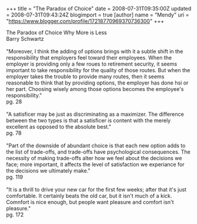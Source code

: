 +++
title = "The Paradox of Choice"
date = 2008-07-31T09:35:00Z
updated = 2008-07-31T09:43:24Z
blogimport = true 
[author]
	name = "Mendy"
	uri = "https://www.blogger.com/profile/17218770969370736300"
+++

The Paradox of Choice Why More is Less<br />Barry Schwartz<br /><br />"Moreover, I think the adding of options brings with it a subtle shift in the responsibility that employers feel toward their employees. When the employer is providing only a few roues to retirement security, it seems important to take responsibility for the quality of those routes. But when the employer takes the trouble to provide many routes, then it seems reasonable to think that by providing options, the employer has done hsi or her part. Choosing wisely among those options becomes the employee's responsibility."<br />pg. 28<br /><br />"A satisficer may be just as discriminating as a maximizer. The difference between the two types is that a satisficer is content with the merely excellent as opposed to the absolute best."<br />pg. 78<br /><br />"Part of the downside of abundant choice is that each new option adds to the list of trade-offs, and trade-offs have psychological consequences. The necessity of making trade-offs alter how we feel about the decisions we face; more important, it affects the level of satisfaction we experiance for the decisions we ultimately make."<br />pg. 119<br /><br />"It is a thrill to drive your new car for the first few weeks; after that it's just comfortable. It certainly beats the old car, but it isn't much of a kick. Comnfort is nice enough, but people want pleasure and comfort isn't pleasure."<br />pg. 172
